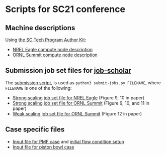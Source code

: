 # Scripts for SC21 conference

## Machine descriptions

Using [the SC Tech Program Author Kit](https://github.com/SC-Tech-Program/Author-Kit):

- [NREL Eagle compute node description](eagle-system.txt)
- [ORNL Summit compute node description](summit-system.txt)

## Submission job set files for [job-scholar](../job-scholar)

The [submission script](submit-jobs.py), is used as `python3 submit-jobs.py FILENAME`, where `FILENAME` is one of the following: 

- [Strong scaling job set file for NREL Eagle](strong-scaling-eagle.yaml) (Figure 9, 10 in paper)
- [Strong scaling job set file for ORNL Summit](strong-scaling-summit.yaml) (Figure 9, 10, and 11 in paper)
- [Weak scaling  job set file for ORNL Summit](weak-scaling-summit.yaml) (Figure 12 in paper)

## Case specific files

- [Input file for PMF case](inputs_ex) and [initial flow condition setup](PMF_CH4_1bar_300K_DRM_MixAvg.dat)
- [Input file for piston bowl case](inputs_ex_pb)
